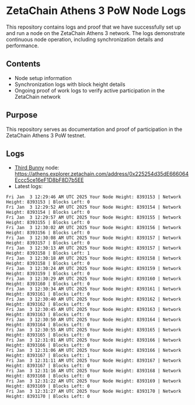 # ZetaChain Athens 3 PoW Node Logs
This repository contains logs and proof that we have successfully set up and run a node on the ZetaChain Athens 3 network. The logs demonstrate continuous node operation, including synchronization details and performance.

## Contents
- Node setup information
- Synchronization logs with block height details
- Ongoing proof of work logs to verify active participation in the ZetaChain network

## Purpose
This repository serves as documentation and proof of participation in the ZetaChain Athens 3 PoW testnet.

## Logs

- [Third Bunny](https://thirdbunny.xyz/) node: https://athens.explorer.zetachain.com/address/0x225254d35dE666064Eccc5ce16eF1D8bF8D7b5EE
- Latest logs:
```
Fri Jan  3 12:29:46 AM UTC 2025 Your Node Height: 8393153 | Network Height: 8393153 | Blocks Left: 0
Fri Jan  3 12:29:52 AM UTC 2025 Your Node Height: 8393154 | Network Height: 8393154 | Blocks Left: 0
Fri Jan  3 12:29:57 AM UTC 2025 Your Node Height: 8393155 | Network Height: 8393155 | Blocks Left: 0
Fri Jan  3 12:30:02 AM UTC 2025 Your Node Height: 8393156 | Network Height: 8393156 | Blocks Left: 0
Fri Jan  3 12:30:08 AM UTC 2025 Your Node Height: 8393157 | Network Height: 8393157 | Blocks Left: 0
Fri Jan  3 12:30:13 AM UTC 2025 Your Node Height: 8393157 | Network Height: 8393158 | Blocks Left: 1
Fri Jan  3 12:30:18 AM UTC 2025 Your Node Height: 8393158 | Network Height: 8393158 | Blocks Left: 0
Fri Jan  3 12:30:24 AM UTC 2025 Your Node Height: 8393159 | Network Height: 8393159 | Blocks Left: 0
Fri Jan  3 12:30:29 AM UTC 2025 Your Node Height: 8393160 | Network Height: 8393160 | Blocks Left: 0
Fri Jan  3 12:30:34 AM UTC 2025 Your Node Height: 8393161 | Network Height: 8393161 | Blocks Left: 0
Fri Jan  3 12:30:40 AM UTC 2025 Your Node Height: 8393162 | Network Height: 8393162 | Blocks Left: 0
Fri Jan  3 12:30:45 AM UTC 2025 Your Node Height: 8393163 | Network Height: 8393163 | Blocks Left: 0
Fri Jan  3 12:30:50 AM UTC 2025 Your Node Height: 8393164 | Network Height: 8393164 | Blocks Left: 0
Fri Jan  3 12:30:55 AM UTC 2025 Your Node Height: 8393165 | Network Height: 8393165 | Blocks Left: 0
Fri Jan  3 12:31:01 AM UTC 2025 Your Node Height: 8393166 | Network Height: 8393166 | Blocks Left: 0
Fri Jan  3 12:31:06 AM UTC 2025 Your Node Height: 8393166 | Network Height: 8393167 | Blocks Left: 1
Fri Jan  3 12:31:11 AM UTC 2025 Your Node Height: 8393167 | Network Height: 8393167 | Blocks Left: 0
Fri Jan  3 12:31:16 AM UTC 2025 Your Node Height: 8393168 | Network Height: 8393168 | Blocks Left: 0
Fri Jan  3 12:31:22 AM UTC 2025 Your Node Height: 8393169 | Network Height: 8393169 | Blocks Left: 0
Fri Jan  3 12:31:27 AM UTC 2025 Your Node Height: 8393170 | Network Height: 8393170 | Blocks Left: 0
```
